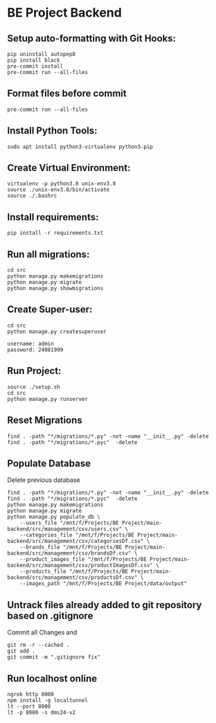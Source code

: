 # BE Project Backend

## Setup auto-formatting with Git Hooks:
```
pip uninstall autopep8
pip install black
pre-commit install
pre-commit run --all-files
```

## Format files before commit
```
pre-commit run --all-files
```

## Install Python Tools:
```
sudo apt install python3-virtualenv python3-pip
```

## Create Virtual Environment:
```
virtualenv -p python3.8 unix-env3.8
source ./unix-env3.8/bin/activate
source ./.bashrc
```

## Install requirements:
```
pip install -r requirements.txt
```

## Run all migrations:
```
cd src
python manage.py makemigrations
python manage.py migrate
python manage.py showmigrations
```

## Create Super-user:
```
cd src
python manage.py createsuperuser
```
```
username: admin
password: 24081999
```

## Run Project:
```
source ./setup.sh
cd src
python manage.py runserver
```

## Reset Migrations
```
find . -path "*/migrations/*.py" -not -name "__init__.py" -delete
find . -path "*/migrations/*.pyc"  -delete
```

## Populate Database
Delete previous database
```
find . -path "*/migrations/*.py" -not -name "__init__.py" -delete
find . -path "*/migrations/*.pyc"  -delete
python manage.py makemigrations
python manage.py migrate
python manage.py populate_db \
    --users_file "/mnt/f/Projects/BE Project/main-backend/src/management/csv/users.csv" \
    --categories_file "/mnt/f/Projects/BE Project/main-backend/src/management/csv/categoriesDf.csv" \
    --brands_file "/mnt/f/Projects/BE Project/main-backend/src/management/csv/brandsDf.csv" \
    --product_images_file "/mnt/f/Projects/BE Project/main-backend/src/management/csv/productImagesDf.csv" \
    --products_file "/mnt/f/Projects/BE Project/main-backend/src/management/csv/productsDf.csv" \
    --images_path "/mnt/f/Projects/BE Project/data/output"
```

## Untrack files already added to git repository based on .gitignore
Commit all Changes and
```
git rm -r --cached .
git add .
git commit -m ".gitignore fix"
```

## Run localhost online
```
ngrok http 8000
npm install -g localtunnel
lt --port 8000
lt -p 8000 -s dms24-v2
```
